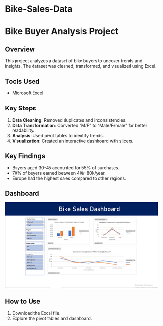 # Bike-Sales-Data

# Bike Buyer Analysis Project  

## Overview  
This project analyzes a dataset of bike buyers to uncover trends and insights. The dataset was cleaned, transformed, and visualized using Excel.  

## Tools Used  
- Microsoft Excel  

## Key Steps  
1. **Data Cleaning**: Removed duplicates and inconsistencies.  
2. **Data Transformation**: Converted "M/F" to "Male/Female" for better readability.  
3. **Analysis**: Used pivot tables to identify trends.  
4. **Visualization**: Created an interactive dashboard with slicers.  

## Key Findings  
- Buyers aged 30-45 accounted for 55% of purchases.  
- 70% of buyers earned between $40k–$80k/year.  
- Europe had the highest sales compared to other regions.  

## Dashboard  
![Dashboard](images/Dashboard.PNG)  

## How to Use  
1. Download the Excel file.  
2. Explore the pivot tables and dashboard.  
